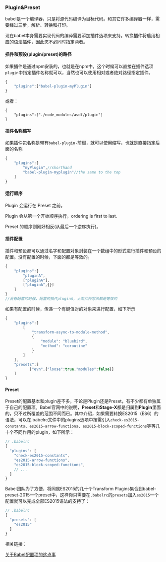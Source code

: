 ### Plugin&Preset

babel是一个编译器，只是将源代码编译为目标代码。和其它许多编译器一样，需要经过三步，解析、转换和打印。

现在babel本身需要实现代码的编译需要添加插件选项来支持。转换插件将启用相应的语法插件，因此您不必同时指定两者。

#### 插件和预设(plugin/preset)的路径

如果插件是通过npm安装的，也就是在npm中，这个时候可以直接在插件选项`plugin`中指定插件名称就可以，当然也可以使用相对或者绝对路径指定插件。

```js
{
    "plugins":["babel-plugin-myPlugin"]
}
```

或者：

```
{
    "plugins":["./node_modules/asdf/plugin"]
}
```

#### 插件名称缩写

如果插件包名称是带有`babel-plugin-`前缀，就可以使用缩写，也就是直接指定后面的名称

```js
{
    "plugins":[
        "myPlugin",//shorthand
        "babel-plugin-myplugin"//the same to the top
    ]
}
```

#### 运行顺序

Plugin 会运行在 Preset 之前。

Plugin 会从第一个开始顺序执行。ordering is first to last.

Preset 的顺序则刚好相反(从最后一个逆序执行)。

#### 插件配置

插件和预设都可以通过名字和配置对象封装在一个数组中的形式进行插件和预设的配置。没有配置的时候，下面的都是等效的。

```js
{
    "plugins":[
        "pluginA",
        ["pluginA"],
        ["pluginA",{}]
    ]
}
//没有配置的时候，配置的插件pluginA，上面几种写法都是等效的
```

如果有配置的时候，传递一个有键值对的对象来进行配置，如下所示

```js
{
    "plugins":[
        [
        	"transform-async-to-module-method",
            {
            	"module": "bluebird",
            	"method": "coroutine"
            }
        ]
    ],
    "presets":[
           ["evn",{"loose":true,"modules":false}] 
    ]
}
```



#### Preset

Preset的配置基本和plugin差不多，不论是Plugin还是Preset，有不少都有单独属于自己的配置项。Babel官网中的说明，**Preset**和**Stage-X**都是归属到**Plugin**里面的，只不过所覆盖的范围不同而已。其中介绍，如果需要转换ES2015（ES6）的语法，可以在.babelrc文件中的plugins选项中按需引入`check-es2015-constants`、`es2015-arrow-functions`、`es2015-block-scoped-functions`等等几十个不同作用的plugin，如下所示：

```js
// .babelrc
{
  "plugins": [
    "check-es2015-constants",
    "es2015-arrow-functions",
    "es2015-block-scoped-functions",
    // ...
  ]
}
```

Babel团队为了方便，将同属ES2015的几十个Transform Plugins集合到babel-preset-2015一个preset中，这样你只需要在`.babelrc`的`presets`加入`es2015`一个配置就可以完成全部ES2015语法的支持了：

```js
// .babelrc
{
  "presets": [
    "es2015"
  ]
}
```

相关链接：

[关于Babel配置项的这点事](https://segmentfault.com/a/1190000010468759)